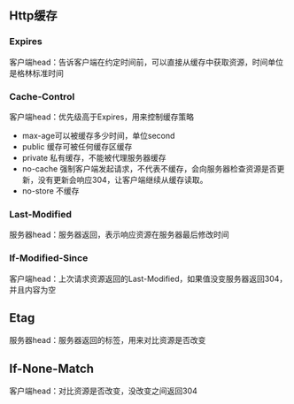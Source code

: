 ## Http缓存

### Expires

客户端head：告诉客户端在约定时间前，可以直接从缓存中获取资源，时间单位是格林标准时间

### Cache-Control

客户端head：优先级高于Expires，用来控制缓存策略

* max-age可以被缓存多少时间，单位second
* public 缓存可被任何缓存区缓存
* private 私有缓存，不能被代理服务器缓存
* no-cache 强制客户端发起请求，不代表不缓存，会向服务器检查资源是否更新，没有更新会响应304，让客户端继续从缓存读取。
* no-store 不缓存

### **Last-Modified**

服务器head：服务器返回，表示响应资源在服务器最后修改时间

### **If-Modified-Since**

客户端head：上次请求资源返回的Last-Modified，如果值没变服务器返回304，并且内容为空

## **Etag**

服务器head：服务器返回的标签，用来对比资源是否改变

## **If-None-Match**

客户端head：对比资源是否改变，没改变之间返回304